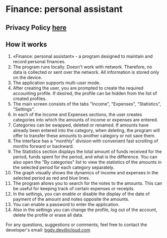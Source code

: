 # Finance: personal assistant

## Privacy Policy [here](finance_privacy)

## How it works
1. «Finance: personal assistant» - a program designed to maintain and record personal finances.
2. The program runs locally. Doesn't work with network. Therefore, no data is collected or sent over the network. All information is stored only on the device.
3. The application supports multi-user mode.
4. After creating the user, you are prompted to create the required accounting profile. If desired, the profile can be hidden from the list of created profiles.
5. The main screen consists of the tabs "Income", "Expenses", "Statistics", "Settings".
6. In each of the Income and Expenses sections, the user creates categories into which the amounts of income or expenses are entered.
7. Categories can be swapped, deleted or renamed. If amounts have already been entered into the category, when deleting, the program will offer to transfer these amounts to another category or not save them.
8. The interface has a "monthly" division with convenient fast scrolling of months forward or backward.
9. The Statistics section displays the total amount of funds received for the period, funds spent for the period, and what is the difference. You can also open the "By categories" list to view the statistics of the amounts in the selected period for each category separately.
10. The graph visually shows the dynamics of income and expenses in the selected period as red and blue lines.
11. The program allows you to search for the notes to the amounts. This can be useful for keeping track of certain expenses or receipts.
12. In the settings, you can enable or disable the display of the date of payment of the amount and notes opposite the amounts.
13. You can enable a password to enter the application.
14. Also in the settings you can change the profile, log out of the account, delete the profile or erase all data.

For any questions, suggestions or comments, feel free to contact the developer's email:
<bgdv.dev@icloud.com>
